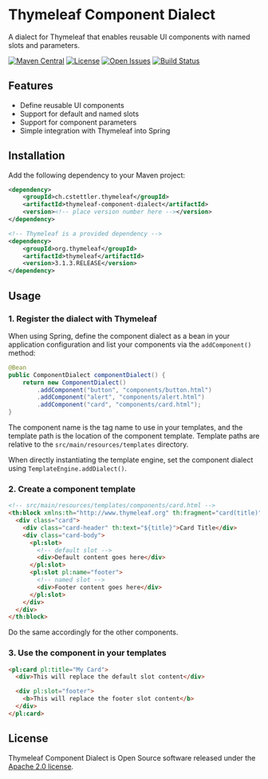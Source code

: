 # Thymeleaf Component Dialect

A dialect for Thymeleaf that enables reusable UI components with named slots and parameters.

[![Maven Central](https://img.shields.io/maven-central/v/ch.cstettler.thymeleaf/thymeleaf-component-dialect.svg)](https://central.sonatype.com/artifact/ch.cstettler.thymeleaf/thymeleaf-component-dialect)
[![License](https://img.shields.io/badge/License-Apache%202.0-blue.svg)](https://www.apache.org/licenses/LICENSE-2.0)
[![Open Issues](https://img.shields.io/github/issues/cstettler/thymeleaf-component-dialect.svg)](https://github.com/cstettler/thymeleaf-component-dialect/issues)
[![Build Status](https://github.com/cstettler/thymeleaf-component-dialect/actions/workflows/build.yml/badge.svg)](https://github.com/cstettler/thymeleaf-component-dialect/actions/workflows/build.yml)

## Features

- Define reusable UI components
- Support for default and named slots
- Support for component parameters
- Simple integration with Thymeleaf into Spring

## Installation

Add the following dependency to your Maven project:

```xml
<dependency>
    <groupId>ch.cstettler.thymeleaf</groupId>
    <artifactId>thymeleaf-component-dialect</artifactId>
    <version><!-- place version number here --></version>
</dependency>

<!-- Thymeleaf is a provided dependency -->
<dependency>
    <groupId>org.thymeleaf</groupId>
    <artifactId>thymeleaf</artifactId>
    <version>3.1.3.RELEASE</version>
</dependency>
```

## Usage

### 1. Register the dialect with Thymeleaf

When using Spring, define the component dialect as a bean in your application configuration and list your components via the `addComponent()` method:

```java
@Bean
public ComponentDialect componentDialect() {
    return new ComponentDialect()
        .addComponent("button", "components/button.html")
        .addComponent("alert", "components/alert.html")
        .addComponent("card", "components/card.html");
}
```
The component name is the tag name to use in your templates, and the template path is the location of the component template.
Template paths are relative to the `src/main/resources/templates` directory.

When directly instantiating the template engine, set the component dialect using `TemplateEngine.addDialect()`.

### 2. Create a component template

```html
<!-- src/main/resources/templates/components/card.html -->
<th:block xmlns:th="http://www.thymeleaf.org" th:fragment="card(title)">
  <div class="card">
    <div class="card-header" th:text="${title}">Card Title</div>
    <div class="card-body">
      <pl:slot>
        <!-- default slot -->
        <div>Default content goes here</div>
      </pl:slot>
      <pl:slot pl:name="footer">
        <!-- named slot -->
        <div>Footer content goes here</div>
      </pl:slot>
    </div>
  </div>
</th:block>
```

Do the same accordingly for the other components.

### 3. Use the component in your templates

```html
<pl:card pl:title="My Card">
  <div>This will replace the default slot content</div>

  <div pl:slot="footer">
    <b>This will replace the footer slot content</b>
  </div>
</pl:card>
```

## License

Thymeleaf Component Dialect is Open Source software released under the
[Apache 2.0 license](http://www.apache.org/licenses/LICENSE-2.0.html).